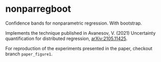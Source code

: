 # nonparregboot
Confidence bands for nonparametric regression. With bootstrap.

Implements the technique published in Avanesov, V. (2021) Uncertainty quantification for distributed regression, [arXiv:2105.11425](https://arxiv.org/abs/2105.11425).

For reproduction of the experiments presented in the paper, checkout branch `paper_figure1`.
